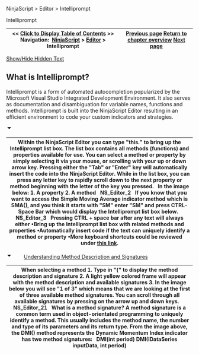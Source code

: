 ﻿


NinjaScript \> Editor \> Intelliprompt






















Intelliprompt







| \<\< [Click to Display Table of Contents](intelliprompt.md) \>\> **Navigation:**     [NinjaScript](ninjascript.md) \> [Editor](editor.md) \> Intelliprompt | [Previous page](compile_errors.md) [Return to chapter overview](editor.md) [Next page](output.md) |
| --- | --- |




[Show/Hide Hidden Text](javascript:HMToggleExpandAll(!HMAnyToggleOpen()) "Click to open/close expanding sections")









## What is Intelliprompt?


Intelliprompt is a form of automated autocompletion popularized by the Microsoft Visual Studio Integrated Development Environment. It also serves as documentation and disambiguation for variable names, functions and methods. Intelliprompt is built into the NinjaScript Editor resulting in an efficient environment to code your custom indicators and strategies.


![tog_minus](tog_minus.gif)




| Within the NinjaScript Editor you can type "this." to bring up the Intelliprompt list box. The list box contains all methods (functions) and properties available for use. You can select a method or property by simply selecting it via your mouse, or scrolling with your up or down arrow key. Pressing either the "Tab" or "Enter" key will automatically insert the code into the NinjaScript Editor. While in the list box, you can press any letter key to rapidly scroll down to the next property or method beginning with the letter of the key you pressed.   In the image below: 1\. A property 2\. A method   NS_Editor_2   If you know that you want to access the Simple Moving Average indicator method which is SMA(), and you think it starts with "SM" enter "SM" and press CTRL\-Space Bar which would display the Intelliprompt list box below.   NS_Editor_3   Pressing CTRL \+ space bar after any text will always either •Bring up the Intelliprompt list box with related methods and properties •Automatically insert code if the text can uniquely identify a method or property •More keyboard shortcuts could be reviewed under [this link](editor_keyboard_shortcuts.md). |
| --- |



![tog_minus](tog_minus.gif)        [Understanding Method Description and Signatures](javascript:HMToggle('toggle','UnderstandingMethodDescriptionAndSignatures','UnderstandingMethodDescriptionAndSignatures_ICON'))




| When selecting a method 1\. Type in "(" to display the method description and signature  2\. A light yellow colored frame will appear with the method description and available signatures 3\. In the image below you will see "1 of 3" which means that we are looking at the first of three available method signatures. You can scroll through all available signatures by pressing on the arrow up and down keys.     NS_Editor_21   What is a method signature?  A method signature is a common term used in object\-orientated programming to uniquely identify a method. This usually includes the method name, the number and type of its parameters and its return type. From the image above, the DMI() method represents the Dynamic Momentum Index indicator has two method signatures:   DMI(int period)  DMI(IDataSeries inputData, int period) |
| --- |










